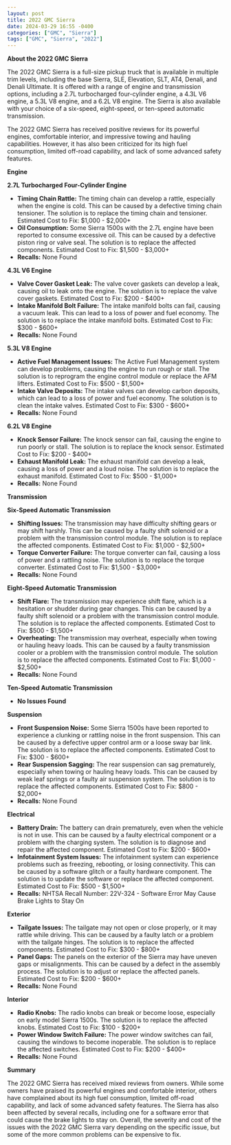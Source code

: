 ```yaml
---
layout: post
title: 2022 GMC Sierra
date: 2024-03-29 16:55 -0400
categories: ["GMC", "Sierra"]
tags: ["GMC", "Sierra", "2022"]
---
```

**About the 2022 GMC Sierra**

The 2022 GMC Sierra is a full-size pickup truck that is available in multiple trim levels, including the base Sierra, SLE, Elevation, SLT, AT4, Denali, and Denali Ultimate. It is offered with a range of engine and transmission options, including a 2.7L turbocharged four-cylinder engine, a 4.3L V6 engine, a 5.3L V8 engine, and a 6.2L V8 engine. The Sierra is also available with your choice of a six-speed, eight-speed, or ten-speed automatic transmission.

The 2022 GMC Sierra has received positive reviews for its powerful engines, comfortable interior, and impressive towing and hauling capabilities. However, it has also been criticized for its high fuel consumption, limited off-road capability, and lack of some advanced safety features.

**Engine**

**2.7L Turbocharged Four-Cylinder Engine**

- **Timing Chain Rattle:** The timing chain can develop a rattle, especially when the engine is cold. This can be caused by a defective timing chain tensioner. The solution is to replace the timing chain and tensioner. Estimated Cost to Fix: $1,000 - $2,000+
- **Oil Consumption:** Some Sierra 1500s with the 2.7L engine have been reported to consume excessive oil. This can be caused by a defective piston ring or valve seal. The solution is to replace the affected components. Estimated Cost to Fix: $1,500 - $3,000+
- **Recalls:** None Found

**4.3L V6 Engine**

- **Valve Cover Gasket Leak:** The valve cover gaskets can develop a leak, causing oil to leak onto the engine. The solution is to replace the valve cover gaskets. Estimated Cost to Fix: $200 - $400+
- **Intake Manifold Bolt Failure:** The intake manifold bolts can fail, causing a vacuum leak. This can lead to a loss of power and fuel economy. The solution is to replace the intake manifold bolts. Estimated Cost to Fix: $300 - $600+
- **Recalls:** None Found

**5.3L V8 Engine**

- **Active Fuel Management Issues:** The Active Fuel Management system can develop problems, causing the engine to run rough or stall. The solution is to reprogram the engine control module or replace the AFM lifters. Estimated Cost to Fix: $500 - $1,500+
- **Intake Valve Deposits:** The intake valves can develop carbon deposits, which can lead to a loss of power and fuel economy. The solution is to clean the intake valves. Estimated Cost to Fix: $300 - $600+
- **Recalls:** None Found

**6.2L V8 Engine**

- **Knock Sensor Failure:** The knock sensor can fail, causing the engine to run poorly or stall. The solution is to replace the knock sensor. Estimated Cost to Fix: $200 - $400+
- **Exhaust Manifold Leak:** The exhaust manifold can develop a leak, causing a loss of power and a loud noise. The solution is to replace the exhaust manifold. Estimated Cost to Fix: $500 - $1,000+
- **Recalls:** None Found

**Transmission**

**Six-Speed Automatic Transmission**

- **Shifting Issues:** The transmission may have difficulty shifting gears or may shift harshly. This can be caused by a faulty shift solenoid or a problem with the transmission control module. The solution is to replace the affected components. Estimated Cost to Fix: $1,000 - $2,500+
- **Torque Converter Failure:** The torque converter can fail, causing a loss of power and a rattling noise. The solution is to replace the torque converter. Estimated Cost to Fix: $1,500 - $3,000+
- **Recalls:** None Found

**Eight-Speed Automatic Transmission**

- **Shift Flare:** The transmission may experience shift flare, which is a hesitation or shudder during gear changes. This can be caused by a faulty shift solenoid or a problem with the transmission control module. The solution is to replace the affected components. Estimated Cost to Fix: $500 - $1,500+
- **Overheating:** The transmission may overheat, especially when towing or hauling heavy loads. This can be caused by a faulty transmission cooler or a problem with the transmission control module. The solution is to replace the affected components. Estimated Cost to Fix: $1,000 - $2,500+
- **Recalls:** None Found

**Ten-Speed Automatic Transmission**

- **No Issues Found**

**Suspension**

- **Front Suspension Noise:** Some Sierra 1500s have been reported to experience a clunking or rattling noise in the front suspension. This can be caused by a defective upper control arm or a loose sway bar link. The solution is to replace the affected components. Estimated Cost to Fix: $300 - $600+
- **Rear Suspension Sagging:** The rear suspension can sag prematurely, especially when towing or hauling heavy loads. This can be caused by weak leaf springs or a faulty air suspension system. The solution is to replace the affected components. Estimated Cost to Fix: $800 - $2,000+
- **Recalls:** None Found

**Electrical**

- **Battery Drain:** The battery can drain prematurely, even when the vehicle is not in use. This can be caused by a faulty electrical component or a problem with the charging system. The solution is to diagnose and repair the affected component. Estimated Cost to Fix: $200 - $600+
- **Infotainment System Issues:** The infotainment system can experience problems such as freezing, rebooting, or losing connectivity. This can be caused by a software glitch or a faulty hardware component. The solution is to update the software or replace the affected component. Estimated Cost to Fix: $500 - $1,500+
- **Recalls:** NHTSA Recall Number: 22V-324 - Software Error May Cause Brake Lights to Stay On

**Exterior**

- **Tailgate Issues:** The tailgate may not open or close properly, or it may rattle while driving. This can be caused by a faulty latch or a problem with the tailgate hinges. The solution is to replace the affected components. Estimated Cost to Fix: $300 - $800+
- **Panel Gaps:** The panels on the exterior of the Sierra may have uneven gaps or misalignments. This can be caused by a defect in the assembly process. The solution is to adjust or replace the affected panels. Estimated Cost to Fix: $200 - $600+
- **Recalls:** None Found

**Interior**

- **Radio Knobs:** The radio knobs can break or become loose, especially on early model Sierra 1500s. The solution is to replace the affected knobs. Estimated Cost to Fix: $100 - $200+
- **Power Window Switch Failure:** The power window switches can fail, causing the windows to become inoperable. The solution is to replace the affected switches. Estimated Cost to Fix: $200 - $400+
- **Recalls:** None Found

**Summary**

The 2022 GMC Sierra has received mixed reviews from owners. While some owners have praised its powerful engines and comfortable interior, others have complained about its high fuel consumption, limited off-road capability, and lack of some advanced safety features. The Sierra has also been affected by several recalls, including one for a software error that could cause the brake lights to stay on. Overall, the severity and cost of the issues with the 2022 GMC Sierra vary depending on the specific issue, but some of the more common problems can be expensive to fix.
